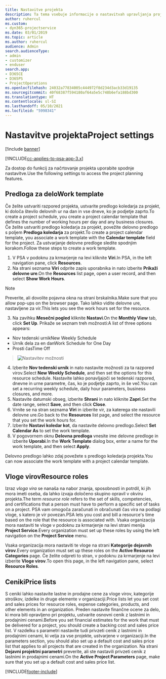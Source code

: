 ```yaml
---
title: Nastavitve projekta
description: Ta tema vsebuje informacije o nastavitvah upravljanja projektov.
author: ruhercul
ms.custom:
- dyn365-projectservice
ms.date: 03/01/2019
ms.topic: article
ms.author: ruhercul
audience: Admin
search.audienceType:
- admin
- customizer
- enduser
search.app:
- D365CE
- D365PS
- ProjectOperations
ms.openlocfilehash: 24032a77834005c444972f8d234d3acb33d19135
ms.sourcegitcommit: 40f68387f594180af64a5e5c748b6efa188bd300
ms.translationtype: HT
ms.contentlocale: sl-SI
ms.lasthandoff: 05/10/2021
ms.locfileid: "5998341"
---
```

# <a name="project-settings"></a><span data-ttu-id="4b5eb-103">Nastavitve projekta</span><span class="sxs-lookup"><span data-stu-id="4b5eb-103">Project settings</span></span>

[!include [banner](../includes/psa-now-project-operations.md)]

[!INCLUDE[cc-applies-to-psa-app-3.x](../includes/cc-applies-to-psa-app-3x.md)]

<span data-ttu-id="4b5eb-104">Za dostop do funkcij za načrtovanje projekta uporabite spodnje nastavitve.</span><span class="sxs-lookup"><span data-stu-id="4b5eb-104">Use the following settings to access the project planning features.</span></span>

## <a name="work-template"></a><span data-ttu-id="4b5eb-105">Predloga za delo</span><span class="sxs-lookup"><span data-stu-id="4b5eb-105">Work template</span></span>

<span data-ttu-id="4b5eb-106">Če želite ustvariti razpored projekta, ustvarite predlogo koledarja za projekt, ki določa število delovnih ur na dan in vse dneve, ko je podjetje zaprto.</span><span class="sxs-lookup"><span data-stu-id="4b5eb-106">To create a project schedule, you create a project calendar template that defines the number of working hours per day and any business closures.</span></span> <span data-ttu-id="4b5eb-107">Če želite ustvariti predlogo koledarja za projekt, povežite delovno predlogo s poljem **Predloga koledarja** za projekt.</span><span class="sxs-lookup"><span data-stu-id="4b5eb-107">To create a project calendar template, you associate a work template with the **Calendar template** field for the project.</span></span> <span data-ttu-id="4b5eb-108">Za ustvarjanje delovne predloge sledite spodnjim korakom.</span><span class="sxs-lookup"><span data-stu-id="4b5eb-108">Follow these steps to create a work template.</span></span>

1. <span data-ttu-id="4b5eb-109">V PSA v podoknu za krmarjenje na levi kliknite **Viri**.</span><span class="sxs-lookup"><span data-stu-id="4b5eb-109">In PSA, in the left navigation pane, click **Resources**.</span></span> 
2. <span data-ttu-id="4b5eb-110">Na strani seznama **Viri** odprite zapis uporabnika in nato izberite **Prikaži delovne ure**.</span><span class="sxs-lookup"><span data-stu-id="4b5eb-110">On the **Resources** list page, open a user record, and then select **Show Work Hours**.</span></span>

  > [!NOTE]
  > <span data-ttu-id="4b5eb-111">Preverite, ali dovolite pojavna okna na strani brskalnika.</span><span class="sxs-lookup"><span data-stu-id="4b5eb-111">Make sure that you allow pop-ups on the browser page.</span></span> <span data-ttu-id="4b5eb-112">Tako lahko vidite delovne ure, nastavljene za vir.</span><span class="sxs-lookup"><span data-stu-id="4b5eb-112">This lets you see the work hours set for the resource.</span></span>
  
3. <span data-ttu-id="4b5eb-113">Na zavihku **Mesečni pogled** kliknite **Nastavi**.</span><span class="sxs-lookup"><span data-stu-id="4b5eb-113">On the **Monthly View** tab, click **Set Up**.</span></span> <span data-ttu-id="4b5eb-114">Prikaže se seznam treh možnosti:</span><span class="sxs-lookup"><span data-stu-id="4b5eb-114">A list of three options appears:</span></span> 

  - <span data-ttu-id="4b5eb-115">Nov tedenski urnik</span><span class="sxs-lookup"><span data-stu-id="4b5eb-115">New Weekly Schedule</span></span>
  - <span data-ttu-id="4b5eb-116">Urnik dela za en dan</span><span class="sxs-lookup"><span data-stu-id="4b5eb-116">Work Schedule for One Day</span></span>
  - <span data-ttu-id="4b5eb-117">Prosti čas</span><span class="sxs-lookup"><span data-stu-id="4b5eb-117">Time Off</span></span>

> ![Nastavitev možnosti](media/project-13.png)

4. <span data-ttu-id="4b5eb-119">Izberite **Nov tedenski urnik** in nato nastavite možnosti za ta razpored virov.</span><span class="sxs-lookup"><span data-stu-id="4b5eb-119">Select **New Weekly Schedule**, and then set the options for this resource schedule.</span></span> <span data-ttu-id="4b5eb-120">Nastavite lahko ponavljajoči se tedenski razpored, dnevne in urne parametre, čas, ko je podjetje zaprto, in še več.</span><span class="sxs-lookup"><span data-stu-id="4b5eb-120">You can set a recurring weekly schedule, daily hour parameters, business closures, and more.</span></span>
5. <span data-ttu-id="4b5eb-121">Nastavite datumski obseg, izberite **Shrani** in nato kliknite **Zapri**.</span><span class="sxs-lookup"><span data-stu-id="4b5eb-121">Set the date range, select **Save**, and then click **Close**.</span></span> 
6. <span data-ttu-id="4b5eb-122">Vrnite se na stran seznama **Viri** in izberite vir, za katerega ste nastavili delovne ure.</span><span class="sxs-lookup"><span data-stu-id="4b5eb-122">Go back to the **Resources** list page, and select the resource that you set the work hours for.</span></span> 
7. <span data-ttu-id="4b5eb-123">Izberite **Nastavi koledar kot**, da nastavite delovno predlogo.</span><span class="sxs-lookup"><span data-stu-id="4b5eb-123">Select **Set Calendar As** to set the work template.</span></span> 
8. <span data-ttu-id="4b5eb-124">V pogovornem oknu **Delovna predloga** vnesite ime delovne predloge in izberite **Uporabi**.</span><span class="sxs-lookup"><span data-stu-id="4b5eb-124">In the **Work Template** dialog box, enter a name for the work template, and then select **Apply**.</span></span> 

<span data-ttu-id="4b5eb-125">Delovno predlogo lahko zdaj povežete s predlogo koledarja projekta.</span><span class="sxs-lookup"><span data-stu-id="4b5eb-125">You can now associate the work template with a project calendar template.</span></span>

## <a name="resource-roles"></a><span data-ttu-id="4b5eb-126">Vloge virov</span><span class="sxs-lookup"><span data-stu-id="4b5eb-126">Resource roles</span></span>

<span data-ttu-id="4b5eb-127">Izraz *vloga vira* se nanaša na nabor znanja, sposobnosti in potrdil, ki jih mora imeti oseba, da lahko izvaja določeno skupino opravil v okviru projekta.</span><span class="sxs-lookup"><span data-stu-id="4b5eb-127">The term *resource role* refers to the set of skills, competencies, and certifications that a person must have to perform a specific set of tasks on a project.</span></span> <span data-ttu-id="4b5eb-128">PSA vam omogoča zaračunati in obračunati čas vira na podlagi vloge, s katero je vir povezan.</span><span class="sxs-lookup"><span data-stu-id="4b5eb-128">PSA lets you cost and bill a resource's time based on the role that the resource is associated with.</span></span> <span data-ttu-id="4b5eb-129">Vsaka organizacija mora nastaviti te vloge v podoknu za krmarjenje na levi strani menija **Project Service**.</span><span class="sxs-lookup"><span data-stu-id="4b5eb-129">Every organization must set up these roles by using the left navigation on the **Project Service** menu.</span></span>

<span data-ttu-id="4b5eb-130">Vsaka organizacija mora nastaviti te vloge na strani **Kategorije dejavnih virov**.</span><span class="sxs-lookup"><span data-stu-id="4b5eb-130">Every organization must set up these roles on the **Active Resource Categories** page.</span></span> <span data-ttu-id="4b5eb-131">Če želite odpreti to stran, v podoknu za krmarjenje na levi izberite **Vloge virov**.</span><span class="sxs-lookup"><span data-stu-id="4b5eb-131">To open this page, in the left navigation pane, select **Resource Roles**.</span></span>

## <a name="price-lists"></a><span data-ttu-id="4b5eb-132">Ceniki</span><span class="sxs-lookup"><span data-stu-id="4b5eb-132">Price lists</span></span>

<span data-ttu-id="4b5eb-133">S ceniki lahko nastavite lastne in prodajne cene za vloge virov, kategorije stroškov, izdelke in druge elemente v organizaciji.</span><span class="sxs-lookup"><span data-stu-id="4b5eb-133">Price lists let you set cost and sales prices for resource roles, expense categories, products, and other elements in an organization.</span></span> <span data-ttu-id="4b5eb-134">Preden nastavite finančne ocene za delo, ki mora biti opravljeno pri projektu, ustvarite osnovni cenik z lastnimi in prodajnimi cenami.</span><span class="sxs-lookup"><span data-stu-id="4b5eb-134">Before you set financial estimates for the work that must be delivered for a project, you should create a backing cost and sales price list.</span></span> <span data-ttu-id="4b5eb-135">V razdelku s parametri nastavite tudi privzeti cenik z lastnimi in prodajnimi cenami, ki velja za vse projekte, ustvarjene v organizaciji.</span><span class="sxs-lookup"><span data-stu-id="4b5eb-135">In the parameters section, you should also set up a default cost and sales price list that applies to all projects that are created in the organization.</span></span> <span data-ttu-id="4b5eb-136">Na strani **Dejavni projektni parametri** preverite, ali ste nastavili privzeti cenik z lastnimi in prodajnimi cenami.</span><span class="sxs-lookup"><span data-stu-id="4b5eb-136">On the **Active Project Parameters** page, make sure that you set up a default cost and sales price list.</span></span>


[!INCLUDE[footer-include](../includes/footer-banner.md)]